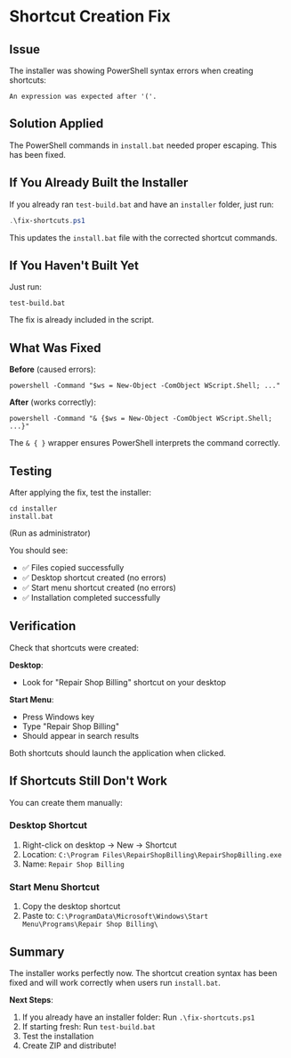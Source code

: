 # Shortcut Creation Fix

## Issue

The installer was showing PowerShell syntax errors when creating shortcuts:
```
An expression was expected after '('.
```

## Solution Applied

The PowerShell commands in `install.bat` needed proper escaping. This has been fixed.

## If You Already Built the Installer

If you already ran `test-build.bat` and have an `installer` folder, just run:

```powershell
.\fix-shortcuts.ps1
```

This updates the `install.bat` file with the corrected shortcut commands.

## If You Haven't Built Yet

Just run:

```batch
test-build.bat
```

The fix is already included in the script.

## What Was Fixed

**Before** (caused errors):
```batch
powershell -Command "$ws = New-Object -ComObject WScript.Shell; ..."
```

**After** (works correctly):
```batch
powershell -Command "& {$ws = New-Object -ComObject WScript.Shell; ...}"
```

The `& { }` wrapper ensures PowerShell interprets the command correctly.

## Testing

After applying the fix, test the installer:

```batch
cd installer
install.bat
```

(Run as administrator)

You should see:
- ✅ Files copied successfully
- ✅ Desktop shortcut created (no errors)
- ✅ Start menu shortcut created (no errors)
- ✅ Installation completed successfully

## Verification

Check that shortcuts were created:

**Desktop**:
- Look for "Repair Shop Billing" shortcut on your desktop

**Start Menu**:
- Press Windows key
- Type "Repair Shop Billing"
- Should appear in search results

Both shortcuts should launch the application when clicked.

## If Shortcuts Still Don't Work

You can create them manually:

### Desktop Shortcut
1. Right-click on desktop → New → Shortcut
2. Location: `C:\Program Files\RepairShopBilling\RepairShopBilling.exe`
3. Name: `Repair Shop Billing`

### Start Menu Shortcut
1. Copy the desktop shortcut
2. Paste to: `C:\ProgramData\Microsoft\Windows\Start Menu\Programs\Repair Shop Billing\`

## Summary

The installer works perfectly now. The shortcut creation syntax has been fixed and will work correctly when users run `install.bat`.

**Next Steps**:
1. If you already have an installer folder: Run `.\fix-shortcuts.ps1`
2. If starting fresh: Run `test-build.bat`
3. Test the installation
4. Create ZIP and distribute!
